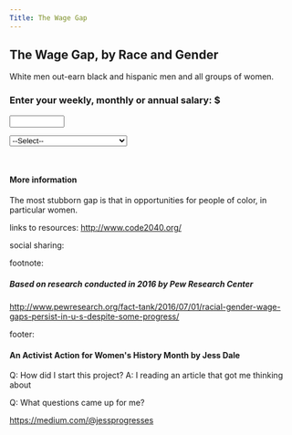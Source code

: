 ```yaml
---
Title: The Wage Gap
---
```


## The Wage Gap, by Race and Gender
White men out-earn black and hispanic men and all groups of women.


### Enter your weekly, monthly or annual salary: $
<input id="currentSalary" type="number" min="1" max="1000000" onchange="calculateGap()"></p>

<select id="selectGap" onchange="calculateGap()">
<option>--Select--</option>
<option id="hW" value="58">58 cents as a Hispanic Women</option> 
<option id="bW" value="75">75 cents as a Black Women</option> 
<option id="wW" value="81">81 cents as a White Women</option> </select> 

<br />

<p id="gap"></p>

<br />

#### More information
The most stubborn gap is that in opportunities for people of color, in particular women.

links to resources:
http://www.code2040.org/

social sharing:


footnote:
##### Based on research conducted in 2016 by Pew Research Center
http://www.pewresearch.org/fact-tank/2016/07/01/racial-gender-wage-gaps-persist-in-u-s-despite-some-progress/


footer:
#### An Activist Action for Women's History Month by Jess Dale

Q: How did I start this project?
A: I reading an article that got me thinking about 

Q: What questions came up for me?

https://medium.com/@jessprogresses


